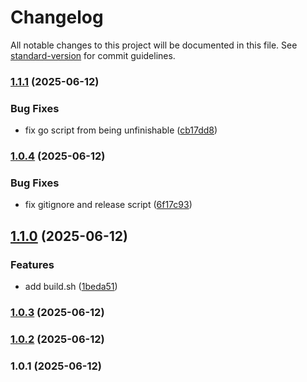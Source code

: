 # Changelog

All notable changes to this project will be documented in this file. See [standard-version](https://github.com/conventional-changelog/standard-version) for commit guidelines.

### [1.1.1](https://github.com/itrider-gh/massa-graph/compare/v1.0.4...v1.1.1) (2025-06-12)


### Bug Fixes

* fix go script from being unfinishable ([cb17dd8](https://github.com/itrider-gh/massa-graph/commit/cb17dd87bd991d6b115311a4b09b53ebfd504213))

### [1.0.4](https://github.com/itrider-gh/massa-graph/compare/v1.1.0...v1.0.4) (2025-06-12)


### Bug Fixes

* fix gitignore and release script ([6f17c93](https://github.com/itrider-gh/massa-graph/commit/6f17c93b7cab5779aa86e15862962b6f5b6ca03c))

## [1.1.0](https://github.com/itrider-gh/massa-graph/compare/v1.0.3...v1.1.0) (2025-06-12)


### Features

* add build.sh ([1beda51](https://github.com/itrider-gh/massa-graph/commit/1beda5112933c25cf1a4f265977b4dab3005bbe6))

### [1.0.3](https://github.com/itrider-gh/massa-graph/compare/v1.0.2...v1.0.3) (2025-06-12)

### [1.0.2](https://github.com/itrider-gh/massa-graph/compare/v1.0.1...v1.0.2) (2025-06-12)

### 1.0.1 (2025-06-12)
